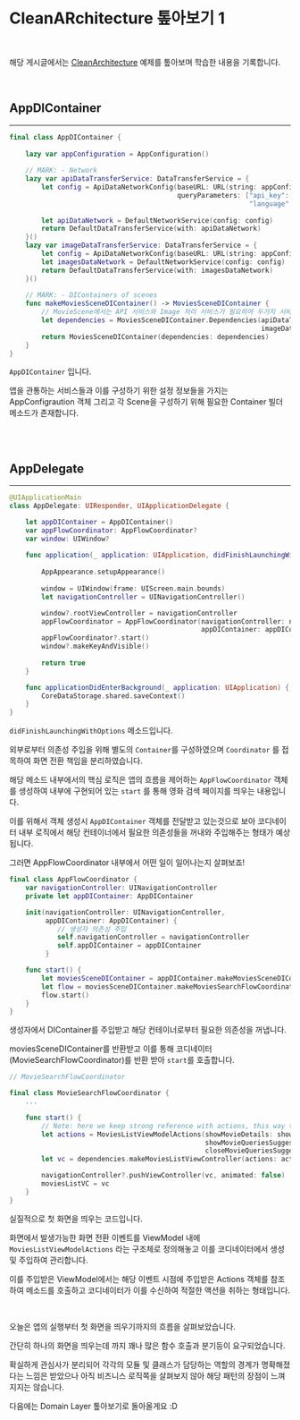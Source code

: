 # CleanARchitecture 톺아보기 1

<br>

해당 게시글에서는 [CleanArchitecture](https://github.com/kudoleh/iOS-Clean-Architecture-MVVM) 예제를 톺아보며 학습한 내용을 기록합니다.

<br>

## AppDIContainer
---

```swift
final class AppDIContainer {
    
    lazy var appConfiguration = AppConfiguration()
    
    // MARK: - Network
    lazy var apiDataTransferService: DataTransferService = {
        let config = ApiDataNetworkConfig(baseURL: URL(string: appConfiguration.apiBaseURL)!,
                                          queryParameters: ["api_key": appConfiguration.apiKey,
                                                            "language": NSLocale.preferredLanguages.first ?? "en"])
        
        let apiDataNetwork = DefaultNetworkService(config: config)
        return DefaultDataTransferService(with: apiDataNetwork)
    }()
    lazy var imageDataTransferService: DataTransferService = {
        let config = ApiDataNetworkConfig(baseURL: URL(string: appConfiguration.imagesBaseURL)!)
        let imagesDataNetwork = DefaultNetworkService(config: config)
        return DefaultDataTransferService(with: imagesDataNetwork)
    }()
    
    // MARK: - DIContainers of scenes
    func makeMoviesSceneDIContainer() -> MoviesSceneDIContainer {
        // MovieScene에서는 API 서비스와 Image 처리 서비스가 필요하여 두가지 서비스를 주입하여 반환합니다.
        let dependencies = MoviesSceneDIContainer.Dependencies(apiDataTransferService: apiDataTransferService,
                                                               imageDataTransferService: imageDataTransferService)
        return MoviesSceneDIContainer(dependencies: dependencies)
    }
}
```

`AppDIContainer` 입니다.

앱을 관통하는 서비스들과 이를 구성하기 위한 설정 정보들을 가지는 AppConfigraution 객체 그리고 각 Scene을 구성하기 위해 필요한 Container 빌더 메소드가 존재합니다.


<br>
<br>

## AppDelegate
---

```swift
@UIApplicationMain
class AppDelegate: UIResponder, UIApplicationDelegate {

    let appDIContainer = AppDIContainer()
    var appFlowCoordinator: AppFlowCoordinator?
    var window: UIWindow?
    
    func application(_ application: UIApplication, didFinishLaunchingWithOptions launchOptions: [UIApplication.LaunchOptionsKey: Any]?) -> Bool {
        
        AppAppearance.setupAppearance()
        
        window = UIWindow(frame: UIScreen.main.bounds)
        let navigationController = UINavigationController()

        window?.rootViewController = navigationController
        appFlowCoordinator = AppFlowCoordinator(navigationController: navigationController,
                                                appDIContainer: appDIContainer)
        appFlowCoordinator?.start()
        window?.makeKeyAndVisible()
    
        return true
    }

    func applicationDidEnterBackground(_ application: UIApplication) {
        CoreDataStorage.shared.saveContext()
    }
}
```

`didFinishLaunchingWithOptions` 메소드입니다.

외부로부터 의존성 주입을 위해 별도의 `Container`를 구성하였으며 `Coordinator` 를 접목하여 화면 전환 책임을 분리하였습니다.

해당 메소드 내부에서의 핵심 로직은 앱의 흐름을 제어하는 `AppFlowCoordinator` 객체를 생성하여 내부에 구현되어 있는 `start` 를 통해 영화 검색 페이지를 띄우는 내용입니다.

이를 위해서 객체 생성시 `AppDIContainer` 객체를 전달받고 있는것으로 보아 코디네이터 내부 로직에서 해당 컨테이너에서 필요한 의존성들을 꺼내와 주입해주는 형태가 예상됩니다.

그러면 AppFlowCoordinator 내부에서 어떤 일이 일어나는지 살펴보죠!

```swift
final class AppFlowCoordinator {
    var navigationController: UINavigationController
    private let appDIContainer: AppDIContainer

    init(navigationController: UINavigationController,
         appDIContainer: AppDIContainer) {
            // 생성자 의존성 주입
            self.navigationController = navigationController
            self.appDIContainer = appDIContainer
         }

    func start() {
        let moviesSceneDIContainer = appDIContainer.makeMoviesSceneDIContainer()
        let flow = moviesSceneDIContainer.makeMoviesSearchFlowCoordinator(navigationController: navigationController)
        flow.start()
    }
}
```

생성자에서 DIContainer를 주입받고 해당 컨테이너로부터 필요한 의존성을 꺼냅니다.

moviesSceneDIContainer를 반환받고 이를 통해 코디네이터(MovieSearchFlowCoordinator)를 반환 받아 `start`를 호출합니다.

```swift
// MovieSearchFlowCoordinator

final class MovieSearchFlowCoordinator {
    ...

    func start() {
        // Note: here we keep strong reference with actions, this way this flow do not need to be strong referenced
        let actions = MoviesListViewModelActions(showMovieDetails: showMovieDetails,
                                                 showMovieQueriesSuggestions: showMovieQueriesSuggestions,
                                                 closeMovieQueriesSuggestions: closeMovieQueriesSuggestions)
        let vc = dependencies.makeMoviesListViewController(actions: actions)

        navigationController?.pushViewController(vc, animated: false)
        moviesListVC = vc
    }
}
```

실질적으로 첫 화면을 띄우는 코드입니다.

화면에서 발생가능한 화면 전환 이벤트를 ViewModel 내에 `MoviesListViewModelActions` 라는 구조체로 정의해놓고 이를 코디네이터에서 생성 및 주입하여 관리합니다.

이를 주입받은 ViewModel에서는 해당 이벤트 시점에 주입받은 Actions 객체를 참조하여 메소드를 호출하고 코디네이터가 이를 수신하여 적절한 액션을 취하는 형태입니다.

<br>

오늘은 앱의 실행부터 첫 화면을 띄우기까지의 흐름을 살펴보았습니다.

간단히 하나의 화면을 띄우는데 까지 꽤나 많은 함수 호출과 분기등이 요구되었습니다.

확실하게 관심사가 분리되어 각각의 모듈 및 클래스가 담당하는 역할의 경계가 명확해졌다는 느낌은 받았으나 아직 비즈니스 로직쪽을 살펴보지 않아 해당 패턴의 장점이 느껴지지는 않습니다.

다음에는 Domain Layer 톺아보기로 돌아올게요 :D